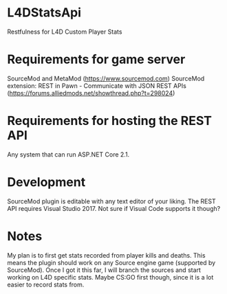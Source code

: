 # L4DStatsApi
Restfulness for L4D Custom Player Stats

# Requirements for game server
SourceMod and MetaMod (https://www.sourcemod.com)
SourceMod extension: REST in Pawn - Communicate with JSON REST APIs (https://forums.alliedmods.net/showthread.php?t=298024)

# Requirements for hosting the REST API
Any system that can run ASP.NET Core 2.1.

# Development
SourceMod plugin is editable with any text editor of your liking. The REST API requires Visual Studio 2017. Not sure if Visual Code supports it though?

# Notes
My plan is to first get stats recorded from player kills and deaths. This means the plugin should work on any Source engine game (supported by SourceMod). Once I got it this far, I will branch the sources and start working on L4D specific stats. Maybe CS:GO first though, since it is a lot easier to record stats from.

